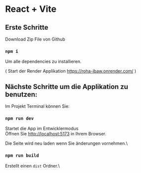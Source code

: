 # React + Vite

## Erste Schritte

Download Zip File von Github

### `npm i`
Um alle dependencies zu installieren.


( Start der Render Applikation 
https://roha-ibaw.onrender.com/ )


## Nächste Schritte um die Applikation zu benutzen:

Im Projekt Terminal können Sie:

### `npm run dev`

Startet die App im Entwicklermodus\
Öffnen Sie  [http://localhost:5173](http://localhost:5173) in Ihrem Browser.

Die Seite wird neu laden wenn Sie änderungen vornehmen.\

### `npm run build`

Erstellt einen  `dist` Ordner.\
